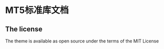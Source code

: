 # MT5标准库文档


## The license

The theme is available as open source under the terms of the MIT License
